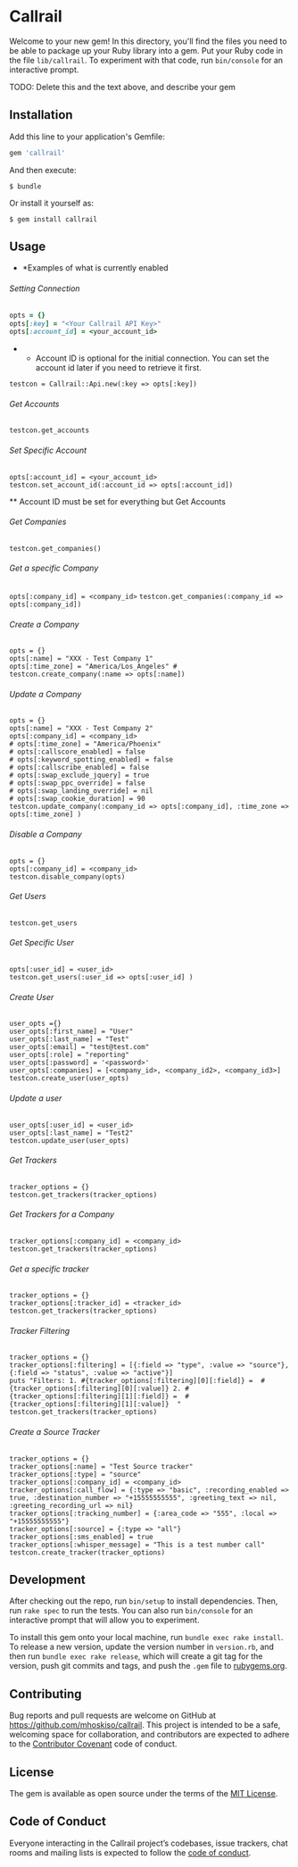 # Callrail

Welcome to your new gem! In this directory, you'll find the files you need to be able to package up your Ruby library into a gem. Put your Ruby code in the file `lib/callrail`. To experiment with that code, run `bin/console` for an interactive prompt.

TODO: Delete this and the text above, and describe your gem

## Installation

Add this line to your application's Gemfile:

```ruby
gem 'callrail'
```

And then execute:

    $ bundle

Or install it yourself as:

    $ gem install callrail

## Usage

* *Examples of what is currently enabled

###### Setting Connection
```ruby
opts = {}
opts[:key] = "<Your Callrail API Key>"
opts[:account_id] = <your_account_id> 
```
* * Account ID is optional for the initial connection. You can set the account id later if you need to retrieve it first.

``` testcon = Callrail::Api.new(:key => opts[:key]) ```



###### Get Accounts
``` testcon.get_accounts ```


###### Set Specific Account

```
opts[:account_id] = <your_account_id>
testcon.set_account_id(:account_id => opts[:account_id])
```
** Account ID must be set for everything but Get Accounts

###### Get Companies

```testcon.get_companies() ```

###### Get a specific Company 
``` opts[:company_id] = <company_id> ```
``` testcon.get_companies(:company_id => opts[:company_id]) ```

###### Create a Company
```
opts = {}
opts[:name] = "XXX - Test Company 1"
opts[:time_zone] = "America/Los_Angeles" # 
testcon.create_company(:name => opts[:name])
```


###### Update a Company
```
opts = {}
opts[:name] = "XXX - Test Company 2"
opts[:company_id] = <company_id> 
# opts[:time_zone] = "America/Phoenix"
# opts[:callscore_enabled] = false
# opts[:keyword_spotting_enabled] = false
# opts[:callscribe_enabled] = false
# opts[:swap_exclude_jquery] = true
# opts[:swap_ppc_override] = false
# opts[:swap_landing_override] = nil
# opts[:swap_cookie_duration] = 90
testcon.update_company(:company_id => opts[:company_id], :time_zone => opts[:time_zone] )
```

###### Disable a Company
```
opts = {}
opts[:company_id] = <company_id>
testcon.disable_company(opts)
```
###### Get Users
``` testcon.get_users ```

###### Get Specific User
```
opts[:user_id] = <user_id>
testcon.get_users(:user_id => opts[:user_id] )
```

###### Create User
```
user_opts ={}
user_opts[:first_name] = "User"
user_opts[:last_name] = "Test"
user_opts[:email] = "test@test.com"
user_opts[:role] = "reporting"      
user_opts[:password] = '<password>'
user_opts[:companies] = [<company_id>, <company_id2>, <company_id3>]
testcon.create_user(user_opts)
```

###### Update a user
```
user_opts[:user_id] = <user_id>
user_opts[:last_name] = "Test2"
testcon.update_user(user_opts)
```

###### Get Trackers
```
tracker_options = {}
testcon.get_trackers(tracker_options)
```

###### Get Trackers for a Company
```
tracker_options[:company_id] = <company_id>
testcon.get_trackers(tracker_options)
```

###### Get a specific tracker
```
tracker_options = {}
tracker_options[:tracker_id] = <tracker_id>
testcon.get_trackers(tracker_options)
```

###### Tracker Filtering
```
tracker_options = {}
tracker_options[:filtering] = [{:field => "type", :value => "source"},{:field => "status", :value => "active"}]
puts "Filters: 1. #{tracker_options[:filtering][0][:field]} =  #{tracker_options[:filtering][0][:value]} 2. #{tracker_options[:filtering][1][:field]} =  #{tracker_options[:filtering][1][:value]}  "
testcon.get_trackers(tracker_options)
```

###### Create a Source Tracker
```
tracker_options = {}
tracker_options[:name] = "Test Source tracker"
tracker_options[:type] = "source"
tracker_options[:company_id] = <company_id>
tracker_options[:call_flow] = {:type => "basic", :recording_enabled => true, :destination_number => "+15555555555", :greeting_text => nil, :greeting_recording_url => nil}
tracker_options[:tracking_number] = {:area_code => "555", :local => "+15555555555"}
tracker_options[:source] = {:type => "all"}
tracker_options[:sms_enabled] = true
tracker_options[:whisper_message] = "This is a test number call"
testcon.create_tracker(tracker_options)
```


## Development

After checking out the repo, run `bin/setup` to install dependencies. Then, run `rake spec` to run the tests. You can also run `bin/console` for an interactive prompt that will allow you to experiment.

To install this gem onto your local machine, run `bundle exec rake install`. To release a new version, update the version number in `version.rb`, and then run `bundle exec rake release`, which will create a git tag for the version, push git commits and tags, and push the `.gem` file to [rubygems.org](https://rubygems.org).

## Contributing

Bug reports and pull requests are welcome on GitHub at https://github.com/mhoskiso/callrail. This project is intended to be a safe, welcoming space for collaboration, and contributors are expected to adhere to the [Contributor Covenant](http://contributor-covenant.org) code of conduct.

## License

The gem is available as open source under the terms of the [MIT License](https://opensource.org/licenses/MIT).

## Code of Conduct

Everyone interacting in the Callrail project’s codebases, issue trackers, chat rooms and mailing lists is expected to follow the [code of conduct](https://github.com/[USERNAME]/callrail/blob/master/CODE_OF_CONDUCT.md).
